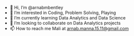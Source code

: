 - 👋 Hi, I’m @arnabmbentley
- 👀 I’m interested in Coding, Problem Solving, Playing
- 🌱 I’m currently learning Data Analytics and Data Science
- 💞️ I’m looking to collaborate on Data Analytics projects
- 📫 How to reach me Mali at arnab.manna.15.11@gmail.com

<!---
arnabmbentley/arnabmbentley is a ✨ special ✨ repository because its `README.md` (this file) appears on your GitHub profile.
You can click the Preview link to take a look at your changes.
--->

